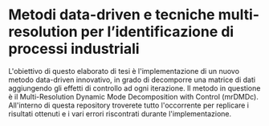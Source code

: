 # Metodi data-driven e tecniche multi-resolution per l’identificazione di processi industriali
L'obiettivo di questo elaborato di tesi è l'implementazione di un nuovo metodo data-driven innovativo, in grado di decomporre una matrice di dati aggiungendo gli effetti di controllo ad ogni iterazione. Il metodo in questione è il Multi-Resolution Dynamic Mode Decomposition with Control (mrDMDc).
All'interno di questa repository troverete tutto l'occorrente per replicare i risultati ottenuti e i vari errori riscontrati durante l'implementazione.
